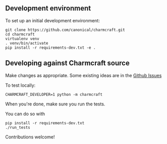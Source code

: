 ## Development environment

To set up an initial development environment:
    
    git clone https://github.com/canonical/charmcraft.git
    cd charmcraft
    virtualenv venv
    . venv/bin/activate
    pip install -r requirements-dev.txt -e .


## Developing against Charmcraft source

Make changes as appropriate. Some existing ideas are in the
[Github Issues](https://github.com/canonical/charmcraft/issues)

To test locally:

    CHARMCRAFT_DEVELOPER=1 python -m charmcraft

When you're done, make sure you run the tests.

You can do so with

    pip install -r requirements-dev.txt
    ./run_tests

Contributions welcome!
